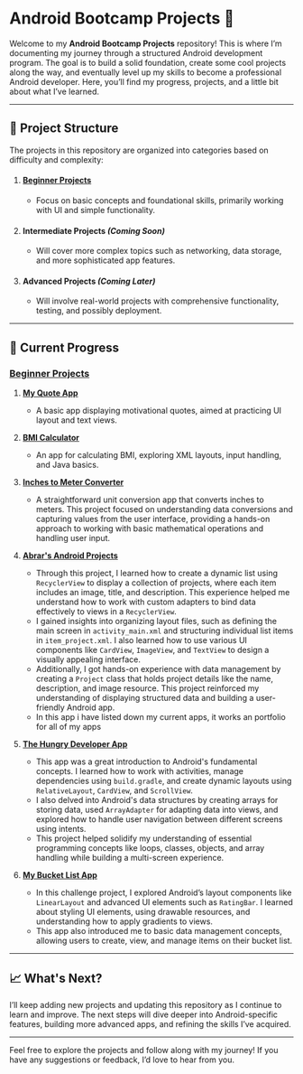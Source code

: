 # Android Bootcamp Projects 🚀

Welcome to my **Android Bootcamp Projects** repository! This is where I’m documenting my journey through a structured Android development program. The goal is to build a solid foundation, create some cool projects along the way, and eventually level up my skills to become a professional Android developer. Here, you’ll find my progress, projects, and a little bit about what I’ve learned.

---

## 📂 Project Structure

The projects in this repository are organized into categories based on difficulty and complexity:

1. #### [Beginner Projects](https://github.com/SahilplaySoftware/Android_Bootcamp_Projects/tree/8756525a2dec0749d6926141903ef7d5bda65758/I.%20Beginner_Projects)  
   - Focus on basic concepts and foundational skills, primarily working with UI and simple functionality.
2. #### Intermediate Projects *(Coming Soon)*  
   - Will cover more complex topics such as networking, data storage, and more sophisticated app features.
3. #### Advanced Projects *(Coming Later)*  
   - Will involve real-world projects with comprehensive functionality, testing, and possibly deployment.

---

## 🌱 Current Progress

### [Beginner Projects](https://github.com/SahilplaySoftware/Android_Bootcamp_Projects/tree/4d8f1acc50716af73fb3a8df0f9a36f8563755af/I.%20Beginner_Projects)
1. **[My Quote App](https://github.com/SahilplaySoftware/Android_Bootcamp_Projects/tree/4d8f1acc50716af73fb3a8df0f9a36f8563755af/I.%20Beginner_Projects/1_My%20Quote%20App)**  
   - A basic app displaying motivational quotes, aimed at practicing UI layout and text views.

2. **[BMI Calculator](https://github.com/SahilplaySoftware/Android_Bootcamp_Projects/tree/4d8f1acc50716af73fb3a8df0f9a36f8563755af/I.%20Beginner_Projects/2_BMI%20Calculator)**  
   - An app for calculating BMI, exploring XML layouts, input handling, and Java basics.
   
3. **[Inches to Meter Converter](https://github.com/SahilplaySoftware/Android_Bootcamp_Projects/tree/4d8f1acc50716af73fb3a8df0f9a36f8563755af/I.%20Beginner_Projects/3_Inches%20To%20Meter%20Converter)** 
   - A straightforward unit conversion app that converts inches to meters. This project focused on understanding data conversions and capturing values from the user interface, providing a hands-on approach to working with basic mathematical operations and handling user input.

4. **[Abrar's Android Projects](https://github.com/SahilplaySoftware/Android_Bootcamp_Projects/tree/4d8f1acc50716af73fb3a8df0f9a36f8563755af/I.%20Beginner_Projects/4_Abrar's%20Android%20Projects)**  
   - Through this project, I learned how to create a dynamic list using `RecyclerView` to display a collection of projects, where each item includes an image, title, and description. This experience helped me understand how to work with custom adapters to bind data effectively to views in a `RecyclerView`.
   - I gained insights into organizing layout files, such as defining the main screen in `activity_main.xml` and structuring individual list items in `item_project.xml`. I also learned how to use various UI components like `CardView`, `ImageView`, and `TextView` to design a visually appealing interface.
   - Additionally, I got hands-on experience with data management by creating a `Project` class that holds project details like the name, description, and image resource. This project reinforced my understanding of displaying structured data and building a user-friendly Android app.
   - In this app i have listed down my current apps, it works an portfolio for all of my apps

5. **[The Hungry Developer App](https://github.com/SahilplaySoftware/Android_Bootcamp_Projects/tree/4d8f1acc50716af73fb3a8df0f9a36f8563755af/I.%20Beginner_Projects/5_The%20Hungry%20Developer%20App)** 
   - This app was a great introduction to Android's fundamental concepts. I learned how to work with activities, manage dependencies using `build.gradle`, and create dynamic layouts using `RelativeLayout`, `CardView`, and `ScrollView`.
   - I also delved into Android's data structures by creating arrays for storing data, used `ArrayAdapter` for adapting data into views, and explored how to handle user navigation between different screens using intents.
   - This project helped solidify my understanding of essential programming concepts like loops, classes, objects, and array handling while building a multi-screen experience.

6. **[My Bucket List App](https://github.com/SahilplaySoftware/Android_Bootcamp_Projects/tree/4d8f1acc50716af73fb3a8df0f9a36f8563755af/I.%20Beginner_Projects/6_My%20Bucket%20List%20App)**  
   - In this challenge project, I explored Android’s layout components like `LinearLayout` and advanced UI elements such as `RatingBar`. I learned about styling UI elements, using drawable resources, and understanding how to apply gradients to views.
   - This app also introduced me to basic data management concepts, allowing users to create, view, and manage items on their bucket list.

---

## 📈 What's Next?

I’ll keep adding new projects and updating this repository as I continue to learn and improve. The next steps will dive deeper into Android-specific features, building more advanced apps, and refining the skills I’ve acquired.

---

Feel free to explore the projects and follow along with my journey! If you have any suggestions or feedback, I’d love to hear from you.
